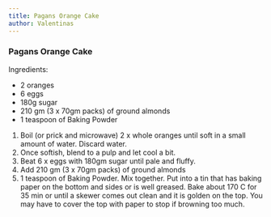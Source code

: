 ```yaml
---
title: Pagans Orange Cake
author: Valentinas
---
```

### Pagans Orange Cake

Ingredients:

* 2 oranges
* 6 eggs
* 180g sugar
* 210 gm (3 x 70gm packs) of ground almonds
* 1 teaspoon of Baking Powder

1.  Boil (or prick and microwave) 2 x whole oranges until soft in a small amount of water. Discard water.
2.  Once softish, blend to a pulp and let cool a bit.
3.  Beat 6 x eggs with 180gm sugar until pale and fluffy.
4.  Add 210 gm (3 x 70gm packs) of ground almonds
5.  1 teaspoon of Baking Powder.  Mix together.  Put into a tin that has baking paper on the bottom and sides or is well greased.  Bake about 170 C for 35 min or until a skewer comes out clean and it is golden on the top. You may have to cover the top with paper to stop if browning too much.
